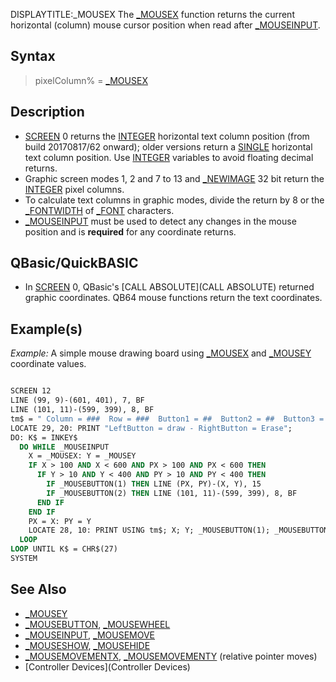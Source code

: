 DISPLAYTITLE:_MOUSEX
The [_MOUSEX](_MOUSEX) function returns the current horizontal (column) mouse cursor position when read after [_MOUSEINPUT](_MOUSEINPUT).


## Syntax

>  pixelColumn% = [_MOUSEX](_MOUSEX)


## Description

* [SCREEN](SCREEN) 0 returns the [INTEGER](INTEGER) horizontal text column position (from build 20170817/62 onward); older versions return a [SINGLE](SINGLE) horizontal text column position. Use [INTEGER](INTEGER) variables to avoid floating decimal returns.
* Graphic screen modes 1, 2 and 7 to 13 and [_NEWIMAGE](_NEWIMAGE) 32 bit return the [INTEGER](INTEGER) pixel columns.
* To calculate text columns in graphic modes, divide the return by 8 or the [_FONTWIDTH](_FONTWIDTH) of [_FONT](_FONT) characters.
* [_MOUSEINPUT](_MOUSEINPUT) must be used to detect any changes in the mouse position and is **required** for any coordinate returns.


## QBasic/QuickBASIC

* In [SCREEN](SCREEN) 0, QBasic's [CALL ABSOLUTE](CALL ABSOLUTE) returned graphic coordinates. QB64 mouse functions return the text coordinates. 


## Example(s)

*Example:* A simple mouse drawing board using [_MOUSEX](_MOUSEX) and [_MOUSEY](_MOUSEY) coordinate values. 

```vb

SCREEN 12
LINE (99, 9)-(601, 401), 7, BF
LINE (101, 11)-(599, 399), 8, BF
tm$ = " Column = ###  Row = ###  Button1 = ##  Button2 = ##  Button3 = ##"
LOCATE 29, 20: PRINT "LeftButton = draw - RightButton = Erase";
DO: K$ = INKEY$
  DO WHILE _MOUSEINPUT
    X = _MOUSEX: Y = _MOUSEY
    IF X > 100 AND X < 600 AND PX > 100 AND PX < 600 THEN
      IF Y > 10 AND Y < 400 AND PY > 10 AND PY < 400 THEN
        IF _MOUSEBUTTON(1) THEN LINE (PX, PY)-(X, Y), 15
        IF _MOUSEBUTTON(2) THEN LINE (101, 11)-(599, 399), 8, BF
      END IF
    END IF
    PX = X: PY = Y
    LOCATE 28, 10: PRINT USING tm$; X; Y; _MOUSEBUTTON(1); _MOUSEBUTTON(2); _MOUSEBUTTON(3)
  LOOP
LOOP UNTIL K$ = CHR$(27)
SYSTEM 

```


## See Also

* [_MOUSEY](_MOUSEY)
* [_MOUSEBUTTON](_MOUSEBUTTON), [_MOUSEWHEEL](_MOUSEWHEEL)
* [_MOUSEINPUT](_MOUSEINPUT), [_MOUSEMOVE](_MOUSEMOVE)
* [_MOUSESHOW](_MOUSESHOW), [_MOUSEHIDE](_MOUSEHIDE)
* [_MOUSEMOVEMENTX](_MOUSEMOVEMENTX), [_MOUSEMOVEMENTY](_MOUSEMOVEMENTY) (relative pointer moves) 
* [Controller Devices](Controller Devices)




